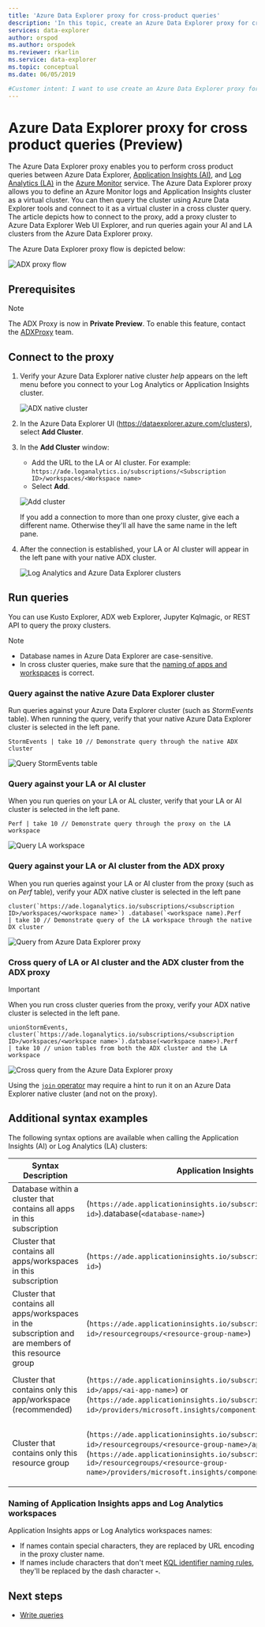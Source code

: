 ```yaml
---
title: 'Azure Data Explorer proxy for cross-product queries'
description: 'In this topic, create an Azure Data Explorer proxy for cross product queries with Application Insights and Log Analytics in Azure Monitor'
services: data-explorer
author: orspod
ms.author: orspodek
ms.reviewer: rkarlin
ms.service: data-explorer
ms.topic: conceptual
ms.date: 06/05/2019

#Customer intent: I want to use create an Azure Data Explorer proxy for cross product queries with Log Analytics and Application Insights 
---
```


# Azure Data Explorer proxy for cross product queries (Preview)

The Azure Data Explorer proxy enables you to perform cross product queries between Azure Data Explorer, [Application Insights (AI)](/azure/azure-monitor/app/app-insights-overview), and [Log Analytics (LA)](/azure/azure-monitor/platform/data-platform-logs) in the [Azure Monitor](/azure/azure-monitor/) service. The Azure Data Explorer proxy allows you to define an Azure Monitor logs and Application Insights cluster as a virtual cluster. You can then query the cluster using Azure Data Explorer tools and connect to it as a virtual cluster in a cross cluster query. The article depicts how to connect to the proxy, add a proxy cluster to Azure Data Explorer Web UI Explorer, and run queries again your AI and LA clusters from the Azure Data Explorer proxy. 

The Azure Data Explorer proxy flow is depicted below: 

![ADX proxy flow](media/adx-proxy/adx-proxy-flow.png)

## Prerequisites

> [!NOTE]
> The ADX Proxy is now in **Private Preview**. To enable this feature, contact the [ADXProxy](mailto:adxproxy@microsoft.com) team.

## Connect to the proxy

1. Verify your Azure Data Explorer native cluster *help* appears on the left menu before you connect to your Log Analytics or Application Insights cluster.

    ![ADX native cluster](media/adx-proxy/web-ui-help-cluster.png)

1. In the Azure Data Explorer UI (https://dataexplorer.azure.com/clusters), select **Add Cluster**.

1. In the **Add Cluster** window:

    * Add the URL to the LA or AI cluster. For example: `https://ade.loganalytics.io/subscriptions/<Subscription ID>/workspaces/<Workspace name>`
    * Select **Add**.

    ![Add cluster](media/adx-proxy/add-cluster.png)

    If you add a connection to more than one proxy cluster, give each a different name. Otherwise they'll all have the same name in the left pane.

1. After the connection is established, your LA or AI cluster will appear in the left pane with your native ADX cluster. 

    ![Log Analytics and Azure Data Explorer clusters](media/adx-proxy/la-adx-clusters.png)

## Run queries

You can use Kusto Explorer, ADX web Explorer, Jupyter Kqlmagic, or REST API to query the proxy clusters. 

> [!NOTE]
> * Database names in Azure Data Explorer are case-sensitive. 
> * In cross cluster queries, make sure that the [naming of apps and workspaces](#naming-of-application-insights-apps-and-log-analytics-workspaces) is correct.

### Query against the native Azure Data Explorer cluster 

Run queries against your Azure Data Explorer cluster (such as *StormEvents* table). When running the query, verify that your native Azure Data Explorer cluster is selected in the left pane.

```kusto
StormEvents | take 10 // Demonstrate query through the native ADX cluster
```

![Query StormEvents table](media/adx-proxy/query-adx.png)

### Query against your LA or AI cluster

When you run queries on your LA or AL cluster, verify that your LA or AI cluster is selected in the left pane. 

```kusto
Perf | take 10 // Demonstrate query through the proxy on the LA workspace
```

![Query LA workspace](media/adx-proxy/query-la.png)

### Query against your LA or AI cluster from the ADX proxy  

When you run queries against your LA or AI cluster from the proxy (such as on *Perf* table), verify your ADX native cluster is selected in the left pane

```kusto
cluster(`https://ade.loganalytics.io/subscriptions/<subscription ID>/workspaces/<workspace name>`) .database(`<workspace name).Perf
| take 10 // Demonstrate query of the LA workspace through the native DX cluster
```

![Query from Azure Data Explorer proxy](media/adx-proxy/query-adx-proxy.png)

### Cross query of LA or AI cluster and the ADX cluster from the ADX proxy 

> [!IMPORTANT]
> When you run cross cluster queries from the proxy, verify your ADX native cluster is selected in the left pane.

```kusto
unionStormEvents, cluster(`https://ade.loganalytics.io/subscriptions/<subscription ID>/workspaces/<workspace name>`).database(<workspace name>).Perf
| take 10 // union tables from both the ADX cluster and the LA workspace
```

![Cross query from the Azure Data Explorer proxy](media/adx-proxy/cross-query-adx-proxy.png)

Using the [`join` operator](/azure/kusto/query/joinoperator) may require a hint to run it on an Azure Data Explorer native cluster (and not on the proxy). 

## Additional syntax examples

The following syntax options are available when calling the Application Insights (AI) or Log Analytics (LA) clusters:

|Syntax Description  |Application Insights  |Log Analytics  |
|----------------|---------|---------|
| Database within a cluster that contains all apps in this subscription    |   (`https://ade.applicationinsights.io/subscriptions/<subscription-id>`).database(`<database-name>`)      |    (`https://ade.loganalytics.io/subscriptions/<subscription-id>`).database(`<database-name>`)     |
|Cluster that contains all apps/workspaces in this subscription    |     (`https://ade.applicationinsights.io/subscriptions/<subscription-id>`)    |    (`https://ade.loganalytics.io/subscriptions/<subscription-id>`)     |
|Cluster that contains all apps/workspaces in the subscription and are members of this resource group    |   (`https://ade.applicationinsights.io/subscriptions/<subscription-id>/resourcegroups/<resource-group-name>`)      |    (`https://ade.loganalytics.io/subscriptions/<subscription-id>/resourcegroups/<resource-group-name>`)     |
|Cluster that contains only this app/workspace (recommended)    |     (`https://ade.applicationinsights.io/subscriptions/<subscription-id>/apps/<ai-app-name>`) or  (`https://ade.applicationinsights.io/subscriptions/<subscription-id>/providers/microsoft.insights/components/<ai-app-name>`)  | (`https://ade.loganalytics.io/subscriptions/<subscription-id>/workspaces/<ai-app-name>`)  or   (`https://ade.loganalytics.io/subscriptions/<subscription-id>/providers/microsoft.operationalinsights/workspaces/<ai-app-name>`)   |
|Cluster that contains only this resource group      |    (`https://ade.applicationinsights.io/subscriptions/<subscription-id>/resourcegroups/<resource-group-name>/apps/<ai-app-name>`) or  (`https://ade.applicationinsights.io/subscriptions/<subscription-id>/resourcegroups/<resource-group-name>/providers/microsoft.insights/components/<ai-app-name>`)    |  (`https://ade.loganalytics.io/subscriptions/<subscription-id>/resourcegroups/<resource-group-name>/workspaces/<ai-app-name>`) or  (`https://ade.loganalytics.io/subscriptions/<subscription-id>/resourcegroups/<resource-group-name>/providers/microsoft.operationalinsights/workspaces/<ai-app-name>`)    |

### Naming of Application Insights apps and Log Analytics workspaces

Application Insights apps or Log Analytics workspaces names:

* If names contain special characters, they are replaced by URL encoding in the proxy cluster name. 
* If names include characters that don't meet [KQL identifier naming rules](/azure/kusto/query/schema-entities/entity-names), they'll be replaced by the dash character **-**.

## Next steps

* [Write queries](write-queries.md)